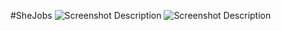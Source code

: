 #SheJobs
![Screenshot Description](screenshots/screenshot1.png)
![Screenshot Description](screenshots/screenshot2.png)
